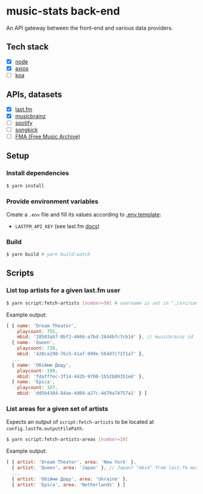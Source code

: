 # music-stats back-end

An API gateway between the front-end and various data providers.

## Tech stack

- [x] [node](https://nodejs.org/dist/latest-v9.x/docs/api)
- [x] [axios](https://github.com/axios/axios)
- [ ] [koa](http://koajs.com/#application)

## APIs, datasets

- [x] [last.fm](https://www.last.fm/api/intro)
- [x] [musicbrainz](https://musicbrainz.org/doc/Development/XML_Web_Service/Version_2)
- [ ] [spotify](https://developer.spotify.com/web-api/endpoint-reference)
- [ ] [songkick](https://www.songkick.com/developer/upcoming-events)
- [ ] [FMA (Free Music Archive)](https://github.com/mdeff/fma)

## Setup

### Install dependencies

```bash
$ yarn install
```

### Provide environment variables

Create a `.env` file and fill its values according to [.env.template](.env.template):

* `LASTFM_API_KEY` (see last.fm [docs](https://www.last.fm/api/authentication))

### Build

```bash
$ yarn build # yarn build:watch
```

## Scripts

### List top artists for a given last.fm user

```bash
$ yarn script:fetch-artists [number=50] # username is set in "./src/config.js"
```

Example output:

```js
[ { name: 'Dream Theater',
    playcount: 755,
    mbid: '28503ab7-8bf2-4666-a7bd-2644bfc7cb1d' }, // musicbrainz id
  { name: 'Queen',
    playcount: 738,
    mbid: '420ca290-76c5-41af-999e-564d7c71f1a7' },
  ...
  { name: 'Обійми Дощу',
    playcount: 199,
    mbid: 'fdafffec-3f14-442b-9700-1b52b89351ed' },
  { name: 'Epica',
    playcount: 197,
    mbid: 'dd5b4384-84ae-4d04-a27c-4d79a74757a1' } ]
```

### List areas for a given set of artists

Expects an output of `script:fetch-artists` to be located at `config.lastfm.outputFilePath`.

```bash
$ yarn script:fetch-artists-areas [number=10]
```

Example output:

```js
[ { artist: 'Dream Theater', area: 'New York' },
  { artist: 'Queen', area: 'Japan' }, // Japan? "mbid" from last.fm must be wrong
  ...
  { artist: 'Обійми Дощу', area: 'Ukraine' },
  { artist: 'Epica', area: 'Netherlands' } ]
```
